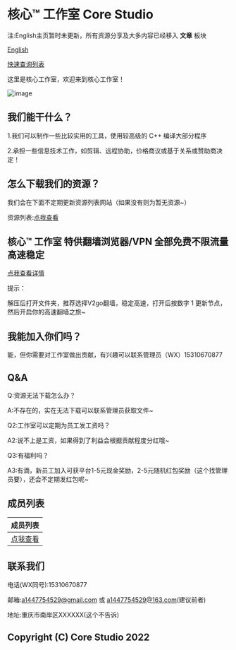 # 核心™ 工作室 Core Studio

注:English主页暂时未更新，所有资源分享及大多内容已经移入 **文章** 板块

[English](https://corestudi0.github.io/en)

[快速查询列表](/list)

这里是核心工作室，欢迎来到核心工作室！

![image](https://github.com/corestudi0/corestudi0.github.io/blob/763995c4b741fcbf25860ebd94a3d00549a5ce59/_files/CORESTUDIO.png)

## 我们能干什么？
1.我们可以制作一些比较实用的工具，使用较高级的 C++ 编译大部分程序

2.承担一些信息技术工作，如剪辑、远程协助，价格商议或基于关系或赞助商决定！

## 怎么下载我们的资源？
我们会在下面不定期更新资源列表网站（如果没有则为暂无资源~）

资源列表:[点我查看](https://www.123pan.com/s/dUF9-Pskw3)

## 核心™ 工作室 特供翻墙浏览器/VPN 全部免费不限流量 高速稳定

[点我查看详情](/article/fanqiang)

提示：

解压后打开文件夹，推荐选择V2go翻墙，稳定高速，打开后按数字 1 更新节点，然后开启你的高速翻墙之旅~

## 我能加入你们吗？
能，但你需要对工作室做出贡献，有兴趣可以联系管理员（WX）15310670877

## Q&A

Q:资源无法下载怎么办？

A:不存在的，实在无法下载可以联系管理员获取文件~

Q2:工作室可以定期为员工发工资吗？

A2:说不上是工资，如果得到了利益会根据贡献程度分红哦~

Q3:有福利吗？

A3:有滴，新员工加入可获平台1-5元现金奖励，2-5元随机红包奖励（这个找管理员要），还会不定期发红包呢~

## 成员列表

| 成员列表 |
| ------ |
| [点我查看](https://corestudi0.github.io/list/members) |

## 联系我们

电话(WX同号):15310670877

邮箱:a1447754529@gmail.com  或  a1447754529@163.com(建议前者)

地址:重庆市南岸区XXXXXX(这个不告诉)


## Copyright (C) Core Studio 2022
